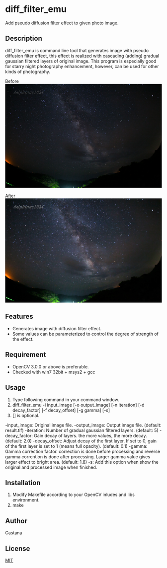 # diff_filter_emu

Add pseudo diffusion filter effect to given photo image.

## Description

diff_filter_emu is command line tool that generates image with pseudo diffusion filter effect, this effect is realized with cascading (adding) gradual gaussian filtered layers of original image.
This program is especially good for starry night photography enhancement, however, can be used for other kinds of photography.

Before
![Demo](https://raw.githubusercontent.com/delphinus1024/diff_filter_emu/master/before.png)

After
![Demo](https://raw.githubusercontent.com/delphinus1024/diff_filter_emu/master/after.png)

## Features

- Generates image with diffusion filter effect.
- Some values can be parameterized to control the degree of strength of the effect.

## Requirement

- OpenCV 3.0.0 or above is preferable.
- Checked with win7 32bit + msys2 + gcc

## Usage

1. Type following command in your command window.
2. diff_filter_emu -i input_image [-o output_image] [-n iteration] [-d decay_factor] [-f decay_offset] [-g gamma] [-s]
3. [] is optional.

-input_image:    Original image file.
-output_image:   Output image file. (default: result.tif)
-iteration:      Number of gradual gaussian filtered layers. (default: 5)
-decay_factor:   Gain decay of layers. the more values, the more decay. (default: 2.0)
-decay_offset:   Adjust decay of the first layer. If set to 0, gain of the first layer is set to 1 (means full opacity). (default: 0.1)
-gamma:          Gamma correction factor. correction is done before processing and reverse gamma corrention is done after processing.  Larger gamma value gives larger effect to bright area. (default: 1.8)
-s:              Add this option when show the original and processed image when finished.
	
## Installation

1. Modify Makefile according to your OpenCV inludes and libs environment.
2. make

## Author

Castana

## License

[MIT](https://raw.githubusercontent.com/delphinus1024/diff_filter_emu/master/LICENSE.txt)

